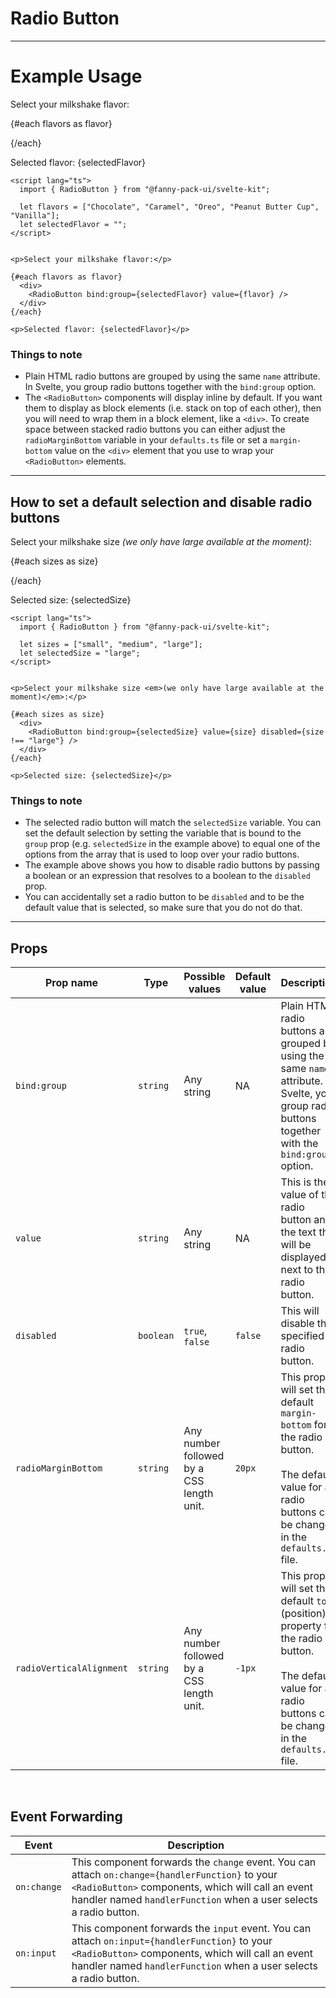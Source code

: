 <script lang="ts">
  import { RadioButton } from "/src/lib";

  let flavors = ["Chocolate", "Caramel", "Oreo", "Peanut Butter Cup", "Vanilla"];
  let selectedFlavor = "";

  let sizes = ["small", "medium", "large"];
  let selectedSize = "large";
</script>

# Radio Button

---

# Example Usage

<p>Select your milkshake flavor:</p>

{#each flavors as flavor}
  <div>
    <RadioButton bind:group={selectedFlavor} value={flavor} />
  </div>
{/each}

<p>Selected flavor: {selectedFlavor}</p>


```svelte
<script lang="ts">
  import { RadioButton } from "@fanny-pack-ui/svelte-kit";

  let flavors = ["Chocolate", "Caramel", "Oreo", "Peanut Butter Cup", "Vanilla"];
  let selectedFlavor = "";
</script>


<p>Select your milkshake flavor:</p>

{#each flavors as flavor}
  <div>
    <RadioButton bind:group={selectedFlavor} value={flavor} />
  </div>
{/each}

<p>Selected flavor: {selectedFlavor}</p>
```

### Things to note
* Plain HTML radio buttons are grouped by using the same `name` attribute. In Svelte, you group radio buttons together with the `bind:group` option.
* The `<RadioButton>` components will display inline by default. If you want them to display as block elements (i.e. stack on top of each other), then you will need to wrap them in a block element, like a `<div>`. To create space between stacked radio buttons you can either adjust the `radioMarginBottom` variable in your `defaults.ts` file or set a `margin-bottom` value on the `<div>` element that you use to wrap your `<RadioButton>` elements.

---

## How to set a default selection and disable radio buttons

<p>Select your milkshake size <em>(we only have large available at the moment)</em>:</p>

{#each sizes as size}
  <div>
    <RadioButton bind:group={selectedSize} value={size} disabled={size !== "large"} />
  </div>
{/each}

<p>Selected size: {selectedSize}</p>

```svelte
<script lang="ts">
  import { RadioButton } from "@fanny-pack-ui/svelte-kit";

  let sizes = ["small", "medium", "large"];
  let selectedSize = "large";
</script>


<p>Select your milkshake size <em>(we only have large available at the moment)</em>:</p>

{#each sizes as size}
  <div>
    <RadioButton bind:group={selectedSize} value={size} disabled={size !== "large"} />
  </div>
{/each}

<p>Selected size: {selectedSize}</p>
```

### Things to note
* The selected radio button will match the `selectedSize` variable. You can set the default selection by setting the variable that is bound to the `group` prop (e.g. `selectedSize` in the example above) to equal one of the options from the array that is used to loop over your radio buttons.
* The example above shows you how to disable radio buttons by passing a boolean or an expression that resolves to a boolean to the `disabled` prop.
* You can accidentally set a radio button to be `disabled` and to be the default value that is selected, so make sure that you do not do that.

---

## Props
| Prop name | Type | Possible values | Default value | Description |
| --------- | ---- | --------------- | ------------- | ----------- |
| `bind:group` | `string` | Any string | NA | Plain HTML radio buttons are grouped by using the same `name` attribute. In Svelte, you group radio buttons together with the `bind:group` option. |
| `value` | `string` | Any string | NA | This is the value of the radio button and the text that will be displayed next to the radio button. |
| `disabled` | `boolean` | `true`, `false` | `false` | This will disable the specified radio button. |
| `radioMarginBottom` | `string` | Any number followed by a CSS length unit. | `20px` | This prop will set the default `margin-bottom` for the radio button.<br><br>The default value for all radio buttons can be changed in the `defaults.ts` file. |
| `radioVerticalAlignment` | `string` | Any number followed by a CSS length unit. | `-1px` | This prop will set the default `top` (position) property for the radio button.<br><br>The default value for all radio buttons can be changed in the `defaults.ts` file. |

<br>

## Event Forwarding
| Event | Description |
| ----- | ----------- |
| `on:change` | This component forwards the `change` event. You can attach `on:change={handlerFunction}` to your `<RadioButton>` components, which will call an event handler named `handlerFunction` when a user selects a radio button. |
| `on:input` | This component forwards the `input` event. You can attach `on:input={handlerFunction}` to your `<RadioButton>` components, which will call an event handler named `handlerFunction` when a user selects a radio button. |
